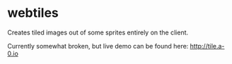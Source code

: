# webtiles
Creates tiled images out of some sprites entirely on the client.

Currently somewhat broken, but live demo can be found here: http://tile.a-0.io
